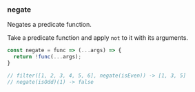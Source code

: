 ### negate

Negates a predicate function.

Take a predicate function and apply `not` to it with its arguments.

```js
const negate = func => (...args) => {
  return !func(...args);
}

// filter([1, 2, 3, 4, 5, 6], negate(isEven)) -> [1, 3, 5]
// negate(isOdd)(1) -> false
```
